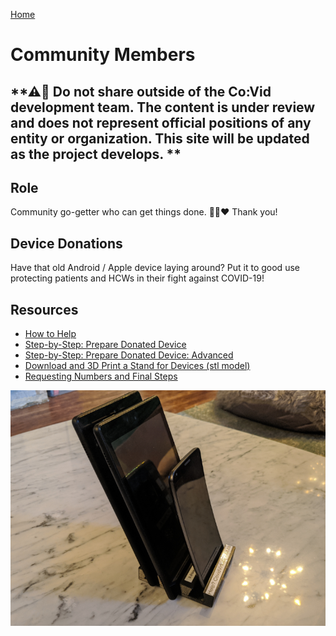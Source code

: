 [Home](index.md)

# Community Members

## **⚠🛑 Do not share outside of the Co:Vid development team. The content is under review and does not represent official positions of any entity or organization. This site will be updated as the project develops. **

## Role
Community go-getter who can get things done. 🐱‍🏍♥ Thank you!

## Device Donations

Have that old Android / Apple device laying around? Put it to good use protecting patients and HCWs in their fight against COVID-19!

## Resources
* [How to Help](help_steps.md)
* [Step-by-Step: Prepare Donated Device](device_prep.md)
* [Step-by-Step: Prepare Donated Device: Advanced](device_prep_advanced.md)
* [Download and 3D Print a Stand for Devices (stl model)](assets/cvt_device_holder_model.stl)
* [Requesting Numbers and Final Steps](documents/cvt_final_device_setup.pdf)

![Completed Package](assets/community/device_stand_3.png)